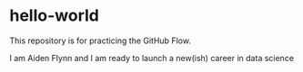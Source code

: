 # hello-world
This repository is for practicing the GitHub Flow.

I am Aiden Flynn and I am ready to launch a new(ish) career in data science
